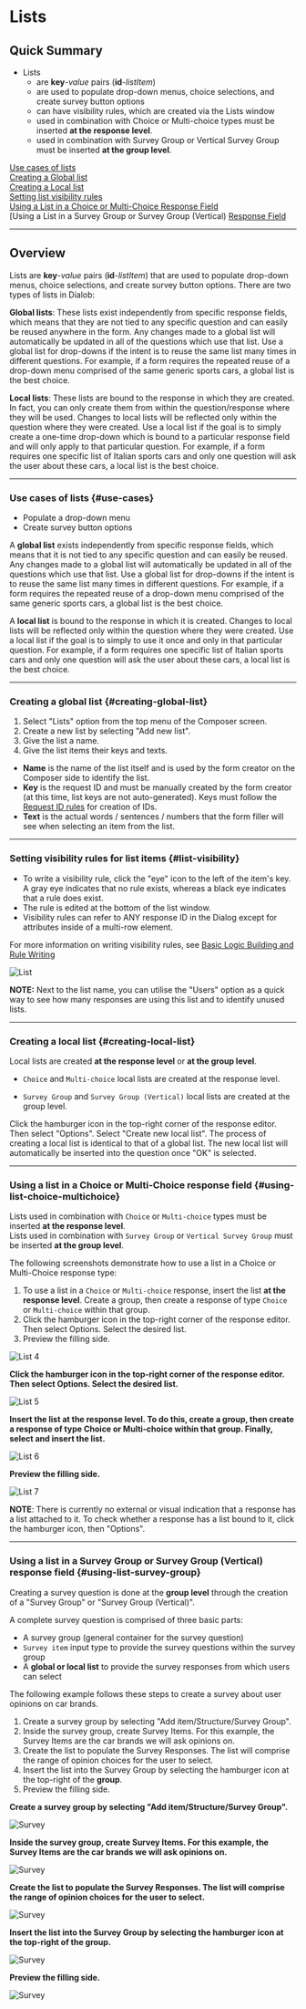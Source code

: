# Lists

## Quick Summary

* Lists
  * are **key**-_value_ pairs (**id**-_listItem_) 
  * are used to populate drop-down menus, choice selections, and create survey button options
  * can have visibility rules, which are created via the Lists window
  * used in combination with Choice or Multi-choice types must be inserted **at the response level**.
  * used in combination with Survey Group or Vertical Survey Group must be inserted **at the group level**.


[Use cases of lists](#use-cases)  
[Creating a Global list](#creating-global-list)  
[Creating a Local list](#creating-local-list)  
[Setting list visibility rules](#list-visibility)  
[Using a List in a Choice or Multi-Choice Response Field](#using-list-choice-multichoice)  
[Using a List in a Survey Group or Survey Group (Vertical) 
[Response Field](#using-list-survey-group)  

---

## Overview

Lists are **key**-_value_ pairs (**id**-_listItem_) that are used to populate drop-down menus, choice selections, and create survey button options.  There are two types of lists in Dialob:

**Global lists**: These lists exist independently from specific response fields, which means that they are not tied to any specific question and can easily be reused anywhere in the form. Any changes made to a global list will automatically be updated in all of the questions which use that list. Use a global list for drop-downs if the intent is to reuse the same list many times in different questions. For example, if a form requires the repeated reuse of a drop-down menu comprised of the same generic sports cars, a global list is the best choice.

**Local lists**: These lists are bound to the response in which they are created. In fact, you can only create them from within the question/response where they will be used. Changes to local lists will be reflected only within the question where they were created. Use a local list if the goal is to simply create a one-time drop-down which is bound to a particular response field and will only apply to that particular question. For example, if a form requires one specific list of Italian sports cars and only one question will ask the user about these cars, a local list is the best choice.

---

### Use cases of lists {#use-cases}

* Populate a drop-down menu
* Create survey button options

A **global list** exists independently from specific response fields, which means that it is not tied to any specific question and can easily be reused. Any changes made to a global list will automatically be updated in all of the questions which use that list. Use a global list for drop-downs if the intent is to reuse the same list many times in different questions. For example, if a form requires the repeated reuse of a drop-down menu comprised of the same generic sports cars, a global list is the best choice.

A **local list** is bound to the response in which it is created. Changes to local lists will be reflected only within the question where they were created. Use a local list if the goal is to simply to use it once and only in that particular question. For example, if a form requires one specific list of Italian sports cars and only one question will ask the user about these cars, a local list is the best choice.

---

### Creating a global list {#creating-global-list}

1. Select "Lists" option from the top menu of the Composer screen.
2. Create a new list by selecting "Add new list".
3. Give the list a name.
4. Give the list items their keys and texts.

* **Name** is the name of the list itself and is used by the form creator on the Composer side to identify the list.
* **Key** is the request ID and must be manually created by the form creator (at this time, list keys are not auto-generated). Keys must follow the [Request ID rules](https://docs.dialob.io/dialob-expressions/#request-id-rules) for creation of IDs.
* **Text** is the actual words / sentences / numbers that the form filler will see when selecting an item from the list.

---

### Setting visibility rules for list items {#list-visibility}

* To write a visibility rule, click the "eye" icon to the left of the item's key. A gray eye indicates that no rule exists, whereas a black eye indicates that a rule does exist.
* The rule is edited at the bottom of the list window.
* Visibility rules can refer to ANY response ID in the Dialog except for attributes inside of a multi-row element.

For more information on writing visibility rules, see [Basic Logic Building and Rule Writing](https://docs.dialob.io/dialob-expressions/logic-building/)

![List](advancedoperations/list-visibility1.png)

**NOTE:** Next to the list name, you can utilise the "Users" option as a quick way to see how many responses are using this list and to identify unused lists.

---

### Creating a local list {#creating-local-list}

Local lists are created **at the response level** or **at the group level**.

* `Choice` and `Multi-choice` local lists are created at the response level.

* `Survey Group` and  `Survey Group (Vertical)` local lists are created at the group level.

Click the hamburger icon in the top-right corner of the response editor. Then select "Options". Select "Create new local list".  The process of creating a local list is identical to that of a global list.  The new local list will automatically be inserted into the question once "OK" is selected.

---

### Using a list in a Choice or Multi-Choice response field {#using-list-choice-multichoice}

Lists used in combination with `Choice` or `Multi-choice` types must be inserted **at the response level**.  
Lists used in combination with `Survey Group` or `Vertical Survey Group` must be inserted **at the group level**.


The following screenshots demonstrate how to use a list in a Choice or Multi-Choice response type:
 
1. To use a list in a `Choice` or `Multi-choice` response, insert the list **at the response level**. Create a group, then create a response of type `Choice` or `Multi-choice` within that group.
2. Click the hamburger icon in the top-right corner of the response editor. Then select Options. Select the desired list.
3. Preview the filling side.


![List 4](advancedoperations/list4.png)

**Click the hamburger icon in the top-right corner of the response editor. Then select Options. Select the desired list.**

![List 5](advancedoperations/list5.png)

**Insert the list at the response level. To do this, create a group, then create a response of type Choice or Multi-choice within that group. Finally, select and insert the list.**

![List 6](advancedoperations/list6.png)

**Preview the filling side.**

![List 7](advancedoperations/list7.png)

**NOTE**: There is currently no external or visual indication that a response has a list attached to it. To check whether a response has a list bound to it, click the hamburger icon, then "Options".

---

### Using a list in a Survey Group or Survey Group (Vertical) response field {#using-list-survey-group}

Creating a survey question is done at the **group level** through the creation of a "Survey Group" or "Survey Group (Vertical)".  

A complete survey question is comprised of three basic parts:

* A survey group (general container for the survey question)
* `Survey item` input type to provide the survey questions within the survey group
* A **global or local list** to provide the survey responses from which users can select

The following example follows these steps to create a survey about user opinions on car brands.  

1. Create a survey group by selecting "Add item/Structure/Survey Group".
2. Inside the survey group, create Survey Items. For this example, the Survey Items are the car brands we will ask opinions on.
3. Create the list to populate the Survey Responses. The list will comprise the range of opinion choices for the user to select.
4. Insert the list into the Survey Group by selecting the hamburger icon at the top-right of the **group**.
5. Preview the filling side.



**Create a survey group by selecting "Add item/Structure/Survey Group".**

![Survey](advancedoperations/survey3.png)

**Inside the survey group, create Survey Items. For this example, the Survey Items are the car brands we will ask opinions on.**

![Survey](advancedoperations/survey5.png)

 **Create the list to populate the Survey Responses. The list will comprise the range of opinion choices for the user to select.**

![Survey](advancedoperations/survey2.png)

**Insert the list into the Survey Group by selecting the hamburger icon at the top-right of the **group**.**

![Survey](advancedoperations/survey7.png)

**Preview the filling side.**

![Survey](advancedoperations/survey6.png)
